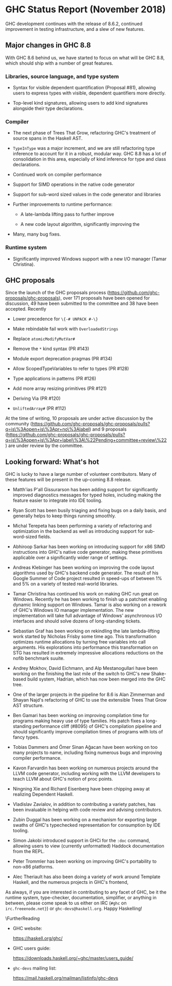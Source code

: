 # GHC Status Report (November 2018)

GHC development continues with the release of 8.6.2, continued improvement in
testing infrastructure, and a slew of new features.

## Major changes in GHC 8.8

With GHC 8.6 behind us, we have started to focus on what will be GHC 8.8, which
should ship with a number of great features.

### Libraries, source language, and type system

 * Syntax for visible dependent quantification (Proposal #81), allowing
  users to express types with visible, dependent quantifiers more directly.

 * Top-level kind signatures, allowing users to add kind signatures alongside
  their type declarations.


### Compiler

 * The next phase of Trees That Grow, refactoring GHC's treatment of source
  spans in the Haskell AST.

 * `TypeInType` was a major increment, and we are still refactoring type
   inference to account for it in a robust, modular way.  GHC 8.8 has a
   lot of consolidation in this area, especially of kind inference for
   type and class declarations.  
  
 * Continued work on compiler performance

 * Support for SIMD operations in the native code generator

 * Support for sub-word sized values in the code generator and libraries

 * Further improvements to runtime performance:

   * A late-lambda lifting pass to further improve

   * A new code layout algorithm, significantly improving the 

 * Many, many bug fixes.

### Runtime system

 * Significantly improved Windows support with a new I/O manager (Tamar Christina).

## GHC proposals

Since the launch of the GHC proposals process
(<https://github.com/ghc-proposals/ghc-proposals>), over 171 proposals have
been opened for discussion, 49 have been submitted to the committee and 38 have
been accepted. Recently 

 * Lower precedence for `\{-# UNPACK #-\}`

 * Make rebindable fail work with `OverloadedStrings`

 * Replace `atomicModifyMutVar#`
 
 * Remove the `*` kind syntax (PR #143)

 * Module export deprecation pragmas (PR #134)

 * Allow ScopedTypeVariables to refer to types (PR #128)

 * Type applications in patterns (PR #126)

 * Add more array resizing primitives (PR #121)

 * Deriving Via (PR #120)

 * `UnliftedArray#` (PR #112)

At the time of writing,
10 proposals are under active discussion by the community
(<https://github.com/ghc-proposals/ghc-proposals/pulls?q=is\%3Aopen+is\%3Apr+no\%3Alabel>)
and
9 proposals
(<https://github.com/ghc-proposals/ghc-proposals/pulls?q=is\%3Aopen+is\%3Apr+label\%3A\%22Pending+committee+review\%22>)
are under review by the committee.

## Looking forward: What's hot

GHC is lucky to have a large number of volunteer contributors. Many of these
features will be present in the up-coming 8.8 release.

 * Matth\'ias P\'all Gissurarson has been adding support for significantly
   improved diagnostics messages for typed holes, including making the feature
   easier to integrate into IDE tooling.

 * Ryan Scott has been busily triaging and fixing bugs on a daily basis, and
   generally helps to keep things running smoothly.

 * Michal Terepeta has been performing a variety of refactoring and
   optimization in the backend as well as introducing support for sub-word-sized
   fields.

 * Abhiroop Sarkar has been working on introducing support for x86 SIMD
   instructions into GHC's native code generator, making these primitives
   applicable over a significantly wider range of settings.
   
 * Andreas Klebinger has been working on improving the code layout algorithms
   used by GHC's backend code generator. The result of his Google Summer of Code
   project resulted in speed-ups of between 1\% and 5\% on a variety of tested
   real-world libraries.
   
 * Tamar Christina has continued his work on making GHC run great on
   Windows. Recently he has been working to finish up a patchset enabling
   dynamic linking support on Windows. Tamar is also working on a rework
   of GHC's Windows IO manager implementation. The new implementation
   will take full advantage of Windows' asynchronous I/O interfaces and
   should solve dozens of long-standing tickets.

 * Sebastian Graf has been working on rekindling the late lambda-lifting work
   started by Nicholas Frisby some time ago. This transformation optimizes
   runtime allocations by turning free variables into call arguments.
   His explorations into performance this transformation on STG has
   resulted in extremely impressive allocations reductions on the nofib
   benchmark suuite.
   
 * Andrey Mokhov, David Eichmann, and Alp Mestanogullari have been working on the
   finishing the last mile of the switch to GHC's new Shake-based build system,
   Hadrian, which has now been merged into the GHC tree.
   
 * One of the larger projects in the pipeline for 8.6 is Alan Zimmerman
   and Shayan Najd's refactoring of GHC to use the extensible Trees That
   Grow AST structure.
   
 * Ben Gamari has been working on improving compilation time for programs
   making heavy use of type families. His patch fixes a long-standing performance
   cliff (#8095) of GHC's compilation pipeline and should significantly improve
   compilation times of programs with lots of fancy types.

 * Tobias Dammers and Ömer Sinan Ağacan have been working on too many
   projects to name, including fixing numerous bugs and improving compiler
   performance.

 * Kavon Farvardin has been working on numerous projects around the LLVM code
   generator, including working with the LLVM developers to teach LLVM about
   GHC's notion of proc points.

 * Ningning Xie and Richard Eisenberg have been chipping away at realizing
   Dependent Haskell.

 * Vladislav Zavialov, in addition to contributing a variety patches, has been
   invaluable in helping with code review and advising contributors.

 * Zubin Duggal has been working on a mechanism for exporting large swaths of
   GHC's typechecked representation for consumption by IDE tooling.

 * Simon Jakobi introduced support in GHCi for the `:doc` command,
   allowing users to view (currently unformatted) Haddock documentation from the
   REPL.

 * Peter Trommler has been working on improving GHC's portability to non-x86
   platforms.

 * Alec Theriault has also been doing a variety of work around Template
   Haskell, and the numerous projects in GHC's frontend,

As always, if you are interested in contributing to any facet of GHC, be
it the runtime system, type-checker, documentation, simplifier, or
anything in between, please come speak to us either on IRC (`#ghc` on
`irc.freeenode.net}`) or `ghc-devs@haskell.org`. Happy Haskelling!


\FurtherReading

  * GHC website:

    <https://haskell.org/ghc/>

  * GHC users guide:

    <https://downloads.haskell.org/~ghc/master/users_guide/>

  * `ghc-devs` mailing list:

    <https://mail.haskell.org/mailman/listinfo/ghc-devs>